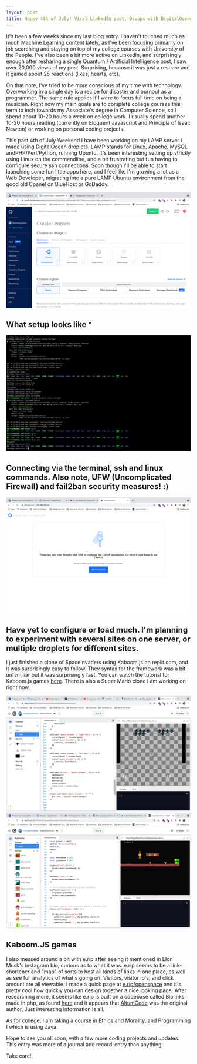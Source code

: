 ```yaml
---
layout: post
title: Happy 4th of July! Viral LinkedIn post, Devops with DigitalOcean LAMP server, and fun with e.rip and kaboom.js
---
```


It's been a few weeks since my last blog entry. I haven't touched much as much Machine Learning content lately, as I've been focusing primarily on job searching and staying on top of my college courses with University of the People. I've also been a bit more active on LinkedIn, and surprisingly enough after resharing a single Quantum / Artificial Intelligence post, I saw over 20,000 views of my post. Surprising, because it was just a reshare and it gained about 25 reactions (likes, hearts, etc). 

On that note, I've tried to be more conscious of my time with technology. Overworking in a single day is a recipe for disaster and burnout as a programmer. The same rule applies if I were to focus full time on being a musician. Right now my main goals are to complete college courses this term to inch towards my Associate's degree in Computer Science, so I spend about 10-20 hours a week on college work. I usually spend another 10-20 hours reading (currently on Eloquent Javascript and Principia of Isaac Newton) or working on personal coding projects. 

This past 4th of July Weekend I have been working on my LAMP server I made using DigitalOcean droplets. LAMP stands for Linux, Apache, MySQL andPHP/Perl/Python, running Ubuntu. It's been interesting setting up strictly using Linux on the commandline, and a bit frustrating but fun having to configure secure ssh connections. Soon though I'll be able to start launching some fun little apps here, and I feel like I'm growing a lot as a Web Developer, migrating into a pure LAMP Ubuntu environment from the good old Cpanel on BlueHost or GoDaddy. 

![Droplet](../images/lamp-droplet.png) 
## What setup looks like ^

![Terminal](../images/lamp-terminal.png)
## Connecting via the terminal, ssh and linux commands. Also note, UFW (Uncomplicated Firewall) and fail2ban security measures! :)  

![Live](../images/lamp-live.png)
## Have yet to configure or load much. I'm planning to experiment with several sites on one server, or multiple droplets for different sites.

I just finished a clone of SpaceInvaders using Kaboom.js on replit.com, and it was surprisingly easy to follow. They syntax for the framework was a bit unfamiliar but it was surprisingly fast. You can watch the tutorial for Kaboom.js games [here](https://www.youtube.com/watch?v=4OaHB0JbJDI&t=2852s). There is also a Super Mario clone I am working on right now.

![Space Invaders](../images/spaceInvaders.png)
![Super Mario Bros](../images/superMario.png)
## Kaboom.JS games

I also messed around a bit with e.rip after seeing it mentioned in Elon Musk's instagram bio, curious as to what it was. e.rip seems to be a link-shortener and "map" of sorts to host all kinds of links in one place, as well as see full analytics of what's going on. Visitors, visitor ip's, and click amount are all viewable. I made a quick page at [e.rip/openspace](https://e.rip/openspace) and it's pretty cool how quickly you can design together a nice looking page. After researching more, it seems like e.rip is built on a codebase called Biolinks made in php, as found [here](https://codecanyon.net/item/biolink-boost-instagram-bio-linking/20740546) and it appears that [AltumCode](https://altumcode.com/) was the original author. Just interesting information is all.   

As for college, I am taking a course in Ethics and Morality, and Programming I which is using Java. 

Hope to see you all soon, with a few more coding projects and updates. This entry was more of a journal and record-entry than anything.

Take care!




